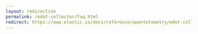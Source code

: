 ```yaml
---
layout: redirection
permalink: /edot-collector/faq.html
redirect: https://www.elastic.co/docs/reference/opentelemetry/edot-collector
---
```


